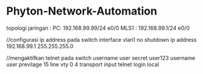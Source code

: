 # Phyton-Network-Automation

topologi jaringan : 
PC: 192.168.99.99/24 e0/0
MLS1 : 192.168.99.1/24 e0/0

//configurasi ip address pada switch
interface vlan1
no shutdown
ip address 192.168.99.1 255.255.255.0

//mengaktifkan telnet pada switch
username user secret user123
username user previlage 15
line vty 0 4
transport input telnet
login local


